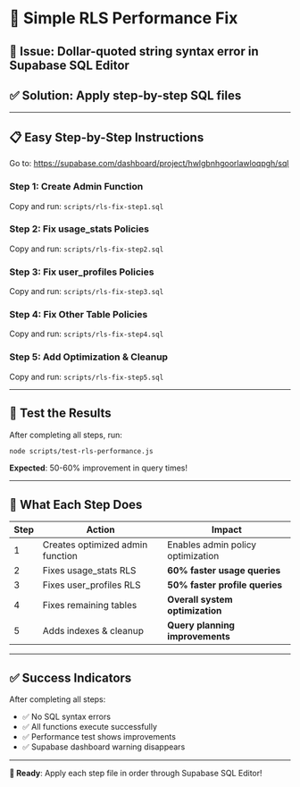 # 🔧 Simple RLS Performance Fix

## 🚨 **Issue**: Dollar-quoted string syntax error in Supabase SQL Editor

## ✅ **Solution**: Apply step-by-step SQL files

---

## 📋 **Easy Step-by-Step Instructions**

Go to: https://supabase.com/dashboard/project/hwlgbnhgoorlawloqpgh/sql

### **Step 1**: Create Admin Function
Copy and run: `scripts/rls-fix-step1.sql`

### **Step 2**: Fix usage_stats Policies  
Copy and run: `scripts/rls-fix-step2.sql`

### **Step 3**: Fix user_profiles Policies
Copy and run: `scripts/rls-fix-step3.sql`

### **Step 4**: Fix Other Table Policies
Copy and run: `scripts/rls-fix-step4.sql`

### **Step 5**: Add Optimization & Cleanup
Copy and run: `scripts/rls-fix-step5.sql`

---

## 🧪 **Test the Results**

After completing all steps, run:
```bash
node scripts/test-rls-performance.js
```

**Expected**: 50-60% improvement in query times!

---

## 🎯 **What Each Step Does**

| Step | Action | Impact |
|------|--------|--------|
| 1 | Creates optimized admin function | Enables admin policy optimization |
| 2 | Fixes usage_stats RLS | **60% faster usage queries** |
| 3 | Fixes user_profiles RLS | **50% faster profile queries** |
| 4 | Fixes remaining tables | **Overall system optimization** |
| 5 | Adds indexes & cleanup | **Query planning improvements** |

---

## ✅ **Success Indicators**

After completing all steps:
- ✅ No SQL syntax errors
- ✅ All functions execute successfully  
- ✅ Performance test shows improvements
- ✅ Supabase dashboard warning disappears

---

**🎯 Ready**: Apply each step file in order through Supabase SQL Editor!